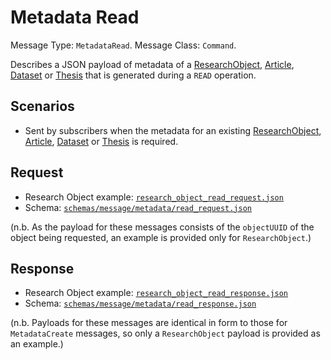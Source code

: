 # Metadata Read

Message Type: `MetadataRead`.
Message Class: `Command`.

Describes a JSON payload of metadata of a [ResearchObject](https://github.com/JiscRDSS/Canonical-data-model/blob/4.0.0/Data-Model/Canonical-data-model.mdj), [Article](https://github.com/JiscRDSS/Canonical-data-model/blob/4.0.0/Data-Model/Content-Models/Article-content-model.mdj), [Dataset](https://github.com/JiscRDSS/Canonical-data-model/blob/4.0.0/Data-Model/Content-Models/Dataset-content-model.mdj) or [Thesis](https://github.com/JiscRDSS/Canonical-data-model/blob/4.0.0/Data-Model/Content-Models/Thesis-content-model.mdj) that is generated during a `READ` operation.

## Scenarios

- Sent by subscribers when the metadata for an existing [ResearchObject](https://github.com/JiscRDSS/Canonical-data-model/blob/4.0.0/Data-Model/Canonical-data-model.mdj), [Article](https://github.com/JiscRDSS/Canonical-data-model/blob/4.0.0/Data-Model/Content-Models/Article-content-model.mdj), [Dataset](https://github.com/JiscRDSS/Canonical-data-model/blob/4.0.0/Data-Model/Content-Models/Dataset-content-model.mdj) or [Thesis](https://github.com/JiscRDSS/Canonical-data-model/blob/4.0.0/Data-Model/Content-Models/Thesis-content-model.mdj) is required.

## Request

- Research Object example: [`research_object_read_request.json`](research_object_read_request.json)
- Schema: [`schemas/message/metadata/read_request.json`](../../../../schemas/message/metadata/read_request.json)

(n.b. As the payload for these messages consists of the `objectUUID` of the object being requested, an example is provided only for `ResearchObject`.)

## Response

- Research Object example: [`research_object_read_response.json`](research_object_read_response.json)
- Schema: [`schemas/message/metadata/read_response.json`](../../../../schemas/message/metadata/read_response.json)

(n.b. Payloads for these messages are identical in form to those for `MetadataCreate` messages, so only a `ResearchObject` payload is provided as an example.)
